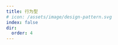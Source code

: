 ```yaml
---
title: 行为型
# icon: /assets/image/design-pattern.svg
index: false
dir:
  order: 4
---
```


<Catalog />